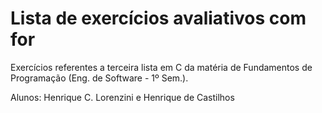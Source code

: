 # Lista de exercícios avaliativos com for
Exercícios referentes a terceira lista em C da matéria de Fundamentos de Programação (Eng. de Software - 1º Sem.).

Alunos: Henrique C. Lorenzini e Henrique de Castilhos
